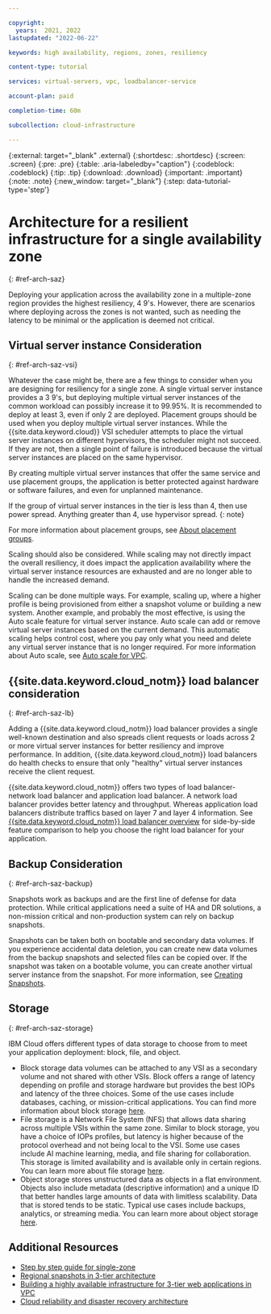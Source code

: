 ```yaml
---

copyright: 
  years:  2021, 2022
lastupdated: "2022-06-22"

keywords: high availability, regions, zones, resiliency

content-type: tutorial

services: virtual-servers, vpc, loadbalancer-service

account-plan: paid

completion-time: 60m

subcollection: cloud-infrastructure

---
```


{:external: target="_blank" .external}
{:shortdesc: .shortdesc}
{:screen: .screen}
{:pre: .pre}
{:table: .aria-labeledby="caption"}
{:codeblock: .codeblock}
{:tip: .tip}
{:download: .download}
{:important: .important}
{:note: .note}
{:new_window: target="_blank"}
{:step: data-tutorial-type='step'}

# Architecture for a resilient infrastructure for a single availability zone
{: #ref-arch-saz}

Deploying your application across the availability zone in a multiple-zone region provides the highest resiliency, 4 9's. However, there are scenarios where deploying across the zones is not wanted, such as needing the latency to be minimal or the application is deemed not critical.

## Virtual server instance Consideration
{: #ref-arch-saz-vsi}

Whatever the case might be, there are a few things to consider when you are designing for resiliency for a single zone. A single virtual server instance provides a 3 9's, but deploying multiple virtual server instances of the common workload can possibly increase it to 99.95%. It is recommended to deploy at least 3, even if only 2 are deployed. Placement groups should be used when you deploy multiple virtual server instances. While the {{site.data.keyword.cloud}} VSI scheduler attempts to place the virtual server instances on different hypervisors, the scheduler might not succeed. If they are not, then a single point of failure is introduced because the virtual server instances are placed on the same hypervisor.

By creating multiple virtual server instances that offer the same service and use placement groups, the application is better protected against hardware or software failures, and even for unplanned maintenance.

If the group of virtual server instances in the tier is less than 4, then use power spread. Anything greater than 4, use hypervisor spread.
{: note}

For more information about placement groups, see [About placement groups](/docs/vpc?topic=vpc-about-placement-groups-for-vpc).

Scaling should also be considered. While scaling may not directly impact the overall resiliency, it does impact the application availability where the virtual server instance resources are exhausted and are no longer able to handle the increased demand.

Scaling can be done multiple ways. For example, scaling up, where a higher profile is being provisioned from either a snapshot volume or building a new system. Another example, and probably the most effective, is using the Auto scale feature for virtual server instance. Auto scale can add or remove virtual server instances based on the current demand. This automatic scaling helps control cost, where you pay only what you need and delete any virtual server instance that is no longer required. For more information about Auto scale, see [Auto scale for VPC](/docs/vpc?topic=vpc-creating-auto-scale-instance-group&interface=ui#auto-scale-vpc).

## {{site.data.keyword.cloud_notm}} load balancer consideration
{: #ref-arch-saz-lb}

Adding a {{site.data.keyword.cloud_notm}} load balancer provides a single well-known destination and also spreads client requests or loads across 2 or more virtual server instances for better resiliency and improve performance. In addition, {{site.data.keyword.cloud_notm}} load balancers do health checks to ensure that only "healthy" virtual server instances receive the client request.

{{site.data.keyword.cloud_notm}} offers two types of load balancer-network load balancer and application load balancer. A network load balancer provides better latency and throughput. Whereas application load balancers distribute traffics based on layer 7 and layer 4 information. See [{{site.data.keyword.cloud_notm}} load balancer overview](/docs/vpc?topic=vpc-nlb-vs-elb) for side-by-side feature comparison to help you choose the right load balancer for your application.

## Backup Consideration
{: #ref-arch-saz-backup}

Snapshots work as backups and are the first line of defense for data protection. While critical applications need a suite of HA and DR solutions, a non-mission critical and non-production system can rely on backup snapshots.

Snapshots can be taken both on bootable and secondary data volumes. If you experience accidental data deletion, you can create new data volumes from the backup snapshots and selected files can be copied over. If the snapshot was taken on a bootable volume, you can create another virtual server instance from the snapshot. For more information, see [Creating Snapshots](/docs/vpc?topic=vpc-snapshots-vpc-create).

## Storage
{: #ref-arch-saz-storage}

IBM Cloud offers different types of data storage to choose from to meet your application deployment: block, file, and object.

* Block storage data volumes can be attached to any VSI as a secondary volume and not shared with other VSIs. Block offers a range of latency depending on profile and storage hardware but provides the best IOPs and latency of the three choices. Some of the use cases include databases, caching, or mission-critical applications. You can find more information about block storage [here](/docs/vpc?topic=vpc-block-storage-about).
* File storage is a Network File System (NFS) that allows data sharing across multiple VSIs within the same zone. Similar to block storage, you have a choice of IOPs profiles, but latency is higher because of the protocol overhead and not being local to the VSI. Some use cases include AI machine learning, media, and file sharing for collaboration. This storage is limited availability and is available only in certain regions. You can learn more about file storage [here](/docs/vpc?topic=vpc-file-storage-vpc-about).
* Object storage stores unstructured data as objects in a flat environment. Objects also include metadata (descriptive information) and a unique ID that better handles large amounts of data with limitless scalability. Data that is stored tends to be static. Typical use cases include backups, analytics, or streaming media. You can learn more about object storage [here](/docs/cloud-object-storage?topic=cloud-object-storage-about-cloud-object-storage).

## Additional Resources

*  [Step by step guide for single-zone](/docs/cloud-infrastructure?topic=cloud-infrastructure-deploy-n-tier-app-saz)
*  [Regional snapshots in 3-tier architecture](/docs/cloud-infrastructure?topic=cloud-infrastructure-regional-snapshots-3-tier-arch)
*  [Building a highly available infrastructure for 3-tier web applications in VPC](https://cloud.ibm.com/docs/cloud-infrastructure?topic=cloud-infrastructure-ha-3-tier)
*  [Cloud reliability and disaster recovery architecture](https://www.ibm.com/cloud/architecture/architectures/resilience/)





